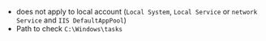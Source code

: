 * does not apply to local account (``Local System``, ``Local Service`` or ``network Service`` and ``IIS DefaultAppPool``)
* Path to check ``C:\Windows\tasks``
